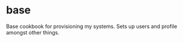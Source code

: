 # base

Base cookbook for provisioning my systems.  Sets up users and profile amongst
other things.
